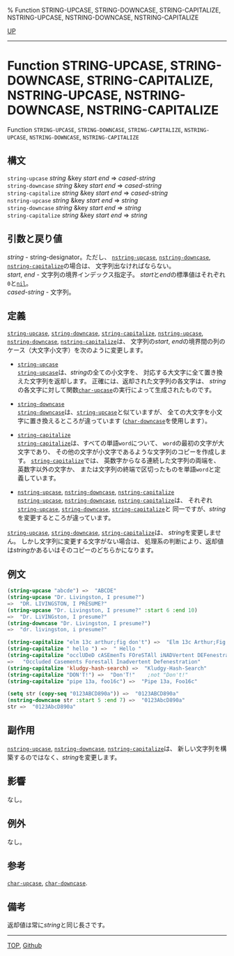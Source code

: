 % Function STRING-UPCASE, STRING-DOWNCASE, STRING-CAPITALIZE, NSTRING-UPCASE, NSTRING-DOWNCASE, NSTRING-CAPITALIZE

[UP](16.2.html)  

---

# Function **STRING-UPCASE, STRING-DOWNCASE, STRING-CAPITALIZE, NSTRING-UPCASE, NSTRING-DOWNCASE, NSTRING-CAPITALIZE**


Function `STRING-UPCASE`, `STRING-DOWNCASE`, `STRING-CAPITALIZE`,
`NSTRING-UPCASE`, `NSTRING-DOWNCASE`, `NSTRING-CAPITALIZE`


## 構文

`string-upcase` *string* &key *start* *end* => *cased-string*  
`string-downcase` *string* &key *start* *end* => *cased-string*  
`string-capitalize` *string* &key *start* *end* => *cased-string*  
`nstring-upcase` *string* &key *start* *end* => *string*  
`string-downcase` *string* &key *start* *end* => *string*  
`string-capitalize` *string* &key *start* *end* => *string*


## 引数と戻り値

*string* - string-designator。ただし、
[`nstring-upcase`](16.2.string-case.html), [`nstring-downcase`](16.2.string-case.html), [`nstring-capitalize`](16.2.string-case.html)の場合は、
文字列出なければならない。  
*start*, *end* - 文字列の境界インデックス指定子。
*start*と*end*の標準値はそれぞれ`0`と[`nil`](5.3.nil-variable.html)。  
*cased-string* - 文字列。


## 定義
[`string-upcase`](16.2.string-case.html), [`string-downcase`](16.2.string-case.html), [`string-capitalize`](16.2.string-case.html),
[`nstring-upcase`](16.2.string-case.html), [`nstring-downcase`](16.2.string-case.html), [`nstring-capitalize`](16.2.string-case.html)は、
文字列の*start*, *end*の境界間の列のケース（大文字小文字）を次のように変更します。

- [`string-upcase`](16.2.string-case.html)  
[`string-upcase`](16.2.string-case.html)は、*string*の全ての小文字を、
対応する大文字に全て置き換えた文字列を返却します。
正確には、返却された文字列の各文字は、
*string*の各文字に対して関数[`char-upcase`](13.2.char-case.html)の実行によって生成されたものです。

- [`string-downcase`](16.2.string-case.html)  
[`string-downcase`](16.2.string-case.html)は、[`string-upcase`](16.2.string-case.html)と似ていますが、
全ての大文字を小文字に置き換えるところが違っています
([`char-downcase`](13.2.char-case.html)を使用します）。

- [`string-capitalize`](16.2.string-case.html)  
[`string-capitalize`](16.2.string-case.html)は、すべての単語`word`について、
`word`の最初の文字が大文字であり、
その他の文字が小文字であるような文字列のコピーを作成します。
[`string-capitalize`](16.2.string-case.html)では、
英数字からなる連続した文字列の両端を、
英数字以外の文字か、
または文字列の終端で区切ったものを単語`word`と定義しています。

- [`nstring-upcase`](16.2.string-case.html), [`nstring-downcase`](16.2.string-case.html), [`nstring-capitalize`](16.2.string-case.html)  
[`nstring-upcase`](16.2.string-case.html), [`nstring-downcase`](16.2.string-case.html), [`nstring-capitalize`](16.2.string-case.html)は、
それぞれ[`string-upcase`](16.2.string-case.html), [`string-downcase`](16.2.string-case.html), [`string-capitalize`](16.2.string-case.html)と
同一ですが、*string*を変更するところが違っています。

[`string-upcase`](16.2.string-case.html), [`string-downcase`](16.2.string-case.html), [`string-capitalize`](16.2.string-case.html)は、
*string*を変更しません。
しかし文字列に変更する文字がない場合は、
処理系の判断により、返却値は*string*かあるいはそのコピーのどちらかになります。


## 例文

```lisp
(string-upcase "abcde") =>  "ABCDE"
(string-upcase "Dr. Livingston, I presume?")
=>  "DR. LIVINGSTON, I PRESUME?"
(string-upcase "Dr. Livingston, I presume?" :start 6 :end 10)
=>  "Dr. LiVINGston, I presume?"
(string-downcase "Dr. Livingston, I presume?")
=>  "dr. livingston, i presume?"

(string-capitalize "elm 13c arthur;fig don't") =>  "Elm 13c Arthur;Fig Don'T"
(string-capitalize " hello ") =>  " Hello "
(string-capitalize "occlUDeD cASEmenTs FOreSTAll iNADVertent DEFenestraTION")
=>   "Occluded Casements Forestall Inadvertent Defenestration"
(string-capitalize 'kludgy-hash-search) =>  "Kludgy-Hash-Search"
(string-capitalize "DON'T!") =>  "Don'T!"    ;not "Don't!"
(string-capitalize "pipe 13a, foo16c") =>  "Pipe 13a, Foo16c"

(setq str (copy-seq "0123ABCD890a")) =>  "0123ABCD890a"
(nstring-downcase str :start 5 :end 7) =>  "0123AbcD890a"
str =>  "0123AbcD890a"
```

## 副作用

[`nstring-upcase`](16.2.string-case.html), [`nstring-downcase`](16.2.string-case.html), [`nstring-capitalize`](16.2.string-case.html)は、
新しい文字列を構築するのではなく、*string*を変更します。


## 影響

なし。


## 例外

なし。


## 参考

[`char-upcase`](13.2.char-case.html), [`char-downcase`](13.2.char-case.html).


## 備考

返却値は常に*string*と同じ長さです。


---
[TOP](index.html),  [Github](https://github.com/nptcl/npt-japanese)

